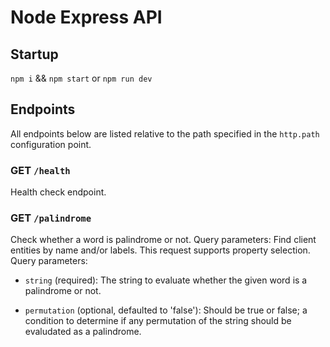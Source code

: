 # Node Express API

## Startup

`npm i` && `npm start` or `npm run dev`

## Endpoints

All endpoints below are listed relative to the path specified in the `http.path` configuration point.

### GET `/health`

Health check endpoint.

### GET `/palindrome`

Check whether a word is palindrome or not. Query parameters:
Find client entities by name and/or labels. This request supports property selection. Query parameters:

- `string` (required): The string to evaluate whether the given word is a palindrome or not.

- `permutation` (optional, defaulted to 'false'): Should be true or false; a condition to determine if any permutation of the string should be evaludated as a palindrome.
